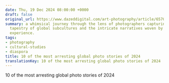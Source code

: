 ```yaml
---
date: Thu, 19 Dec 2024 08:00:00 +0000
draft: false
original_url: https://www.dazeddigital.com/art-photography/article/65709/1/10-globetrotting-photo-stories-2024-palestine-shanghai?utm_source=Link&utm_medium=Link&utm_campaign=RSSFeed&utm_term=10-of-the-most-arresting-global-photo-stories-of-2024
summary: a whimsical journey through the lens of photographers capturing the vibrant
  tapestry of global subcultures and the intricate narratives woven by the diaspora
  experience.
tags:
- photography
- cultural-studies
- diaspora
title: 10 of the most arresting global photo stories of 2024
translationKey: 10 of the most arresting global photo stories of 2024
---
```


10 of the most arresting global photo stories of 2024